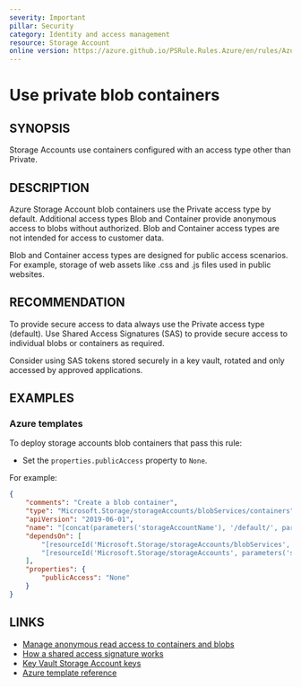 ```yaml
---
severity: Important
pillar: Security
category: Identity and access management
resource: Storage Account
online version: https://azure.github.io/PSRule.Rules.Azure/en/rules/Azure.Storage.BlobAccessType/
---
```


# Use private blob containers

## SYNOPSIS

Storage Accounts use containers configured with an access type other than Private.

## DESCRIPTION

Azure Storage Account blob containers use the Private access type by default.
Additional access types Blob and Container provide anonymous access to blobs without authorized.
Blob and Container access types are not intended for access to customer data.

Blob and Container access types are designed for public access scenarios.
For example, storage of web assets like .css and .js files used in public websites.

## RECOMMENDATION

To provide secure access to data always use the Private access type (default).
Use Shared Access Signatures (SAS) to provide secure access to individual blobs or containers as required.

Consider using SAS tokens stored securely in a key vault, rotated and only accessed by approved applications.

## EXAMPLES

### Azure templates

To deploy storage accounts blob containers that pass this rule:

- Set the `properties.publicAccess` property to `None`.

For example:

```json
{
    "comments": "Create a blob container",
    "type": "Microsoft.Storage/storageAccounts/blobServices/containers",
    "apiVersion": "2019-06-01",
    "name": "[concat(parameters('storageAccountName'), '/default/', parameters('containerName')))]",
    "dependsOn": [
        "[resourceId('Microsoft.Storage/storageAccounts/blobServices', parameters('storageAccountName'), 'default')]",
        "[resourceId('Microsoft.Storage/storageAccounts', parameters('storageAccountName'))]"
    ],
    "properties": {
        "publicAccess": "None"
    }
}
```

## LINKS

- [Manage anonymous read access to containers and blobs](https://docs.microsoft.com/azure/storage/blobs/anonymous-read-access-configure)
- [How a shared access signature works](https://docs.microsoft.com/azure/storage/common/storage-sas-overview#how-a-shared-access-signature-works)
- [Key Vault Storage Account keys](https://docs.microsoft.com/azure/key-vault/secrets/overview-storage-keys)
- [Azure template reference](https://docs.microsoft.com/azure/templates/microsoft.storage/storageaccounts)
